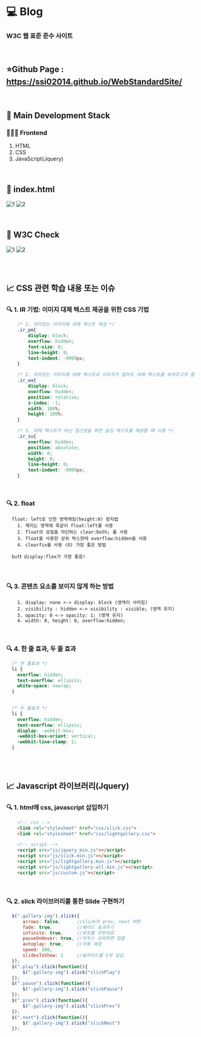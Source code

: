 # 💻 Blog
### W3C 웹 표준 준수 사이트

<br />

## ⭐Github Page : https://ssi02014.github.io/WebStandardSite/ 

<br />

## 🔖 Main Development Stack
### 👨🏻‍💻 Frontend
1. HTML
2. CSS
3. JavaScript(Jquery)

<br />

## 🎥 index.html 

![1](https://user-images.githubusercontent.com/64779472/92410375-da5e2e00-f17e-11ea-8eb1-c3d9706a29c5.PNG)
![2](https://user-images.githubusercontent.com/64779472/92410378-db8f5b00-f17e-11ea-8c82-dbd915f72eb7.PNG)

<br />

## 🎥 W3C Check

![1](https://user-images.githubusercontent.com/64779472/92410522-53f61c00-f17f-11ea-89e5-e0b42acdd479.PNG)
![2](https://user-images.githubusercontent.com/64779472/92410524-548eb280-f17f-11ea-96f0-15deef31fbd5.PNG)

<br />
<br />

## 📈 CSS 관련 학습 내용 또는 이슈
### 🔍 1. IR 기법: 이미지 대체 텍스트 제공을 위한 CSS 기법
```css  
    /* 1. 의미있는 이미지에 대체 텍스트 제공 */
    .ir_pm{
        display: block;
        overflow: hidden;
        font-size: 0;
        line-height: 0;
        text-indent: -9999px;
    }

    /* 2. 의미있는 이미지에 대체 텍스트로 이미지가 없어도 대체 텍스트를 보여주고자 할 때 사용 */
    .ir_wa{
        display: block;
        overflow: hidden;
        position: relative;
        z-index: -1;
        width: 100%;
        height: 100%;
    }

    /* 3. 대체 텍스트가 아닌 접근성을 위한 숨김 텍스트를 제공할 때 사용 */
    .ir_su{
        overflow: hidden;
        position: absolute;
        width: 0;
        height: 0;
        line-height: 0;
        text-indent: -9999px;
    }
```

<br />

### 🔍 2. float
```
  float: left로 인한 영역깨짐(height:0) 방지법
    1. 깨지는 영역에 똑같이 float:left를 사용
    2. float의 성질을 차단하는 clear:both; 를 사용
    3. float을 사용한 상위 박스한테 overflow:hidden을 사용
    4. clearfix를 사용 (O) 가장 좋은 방법

  but❗ display:flex가 가장 좋음!
```

<br />

### 🔍 3. 콘텐츠 요소를 보이지 않게 하는 방법
```
    1. display: none <-> display: block (영역이 사라짐)
    2. visibility : hidden <-> visibility : visible; (영역 유지)
    3. opacity: 0 <-> opacity: 1; (영역 유지)
    4. width: 0, height: 0, overflow:hidden; 
```

<br />

### 🔍 4. 한 줄 효과, 두 줄 효과
```css  
  /* 한 줄효과 */
  li {
    overflow: hidden;
    text-overflow: ellipsis;
    white-space: nowrap;
  }
  

  /* 두 줄효과 */
  li {
    overflow: hidden;
    text-overflow: ellipsis;
    display: -webkit-box;
    -webkit-box-orient: vertical;
    -webkit-line-clamp: 2;
  }
```

<br />
<br />

## 📈 Javascript 라이브러리(Jquery)
### 🔍 1. html에 css, javascript 삽입하기
```html
    <!-- css -->
    <link rel="stylesheet" href="css/slick.css">
    <link rel="stylesheet" href="css/lightgallery.css">

    <!-- script -->
    <script src="js/jquery_min.js"></script>
    <script src="js/slick.min.js"></script>
    <script src="js/lightgallery.min.js"></script>
    <script src="js/lightgallery-all.min.js"></script>
    <script src="js/custom.js"></script>
```

<br />

### 🔍 2. slick 라이브러리를 통한 Slide 구현하기
```javascript
  $(".gallery-img").slick({
      arrows: false,      //slick의 prev, next 버튼
      fade: true,         //페이드 효과주기
      infinite: true,     //루프를 무한대로
      pauseOnHover: true, //마우스 오버하면 멈춤
      autoplay: true,     //자동 재생
      speed: 300,
      slidesToShow: 1     //슬라이드를 1씩 넘김
  });
  $(".play").click(function(){
      $(".gallery-img").slick("slickPlay")
  });
  $(".pause").click(function(){
      $(".gallery-img").slick("slickPause")
  });
  $(".prev").click(function(){
      $(".gallery-img").slick("slickPrev")
  });
  $(".next").click(function(){
      $(".gallery-img").slick("slickNext")
  });
```

<br />
